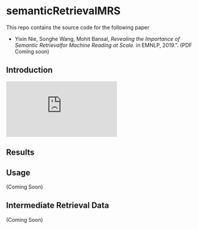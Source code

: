 # semanticRetrievalMRS
This repo contains the source code for the following paper 
* Yixin Nie, Songhe Wang, Mohit Bansal, *Revealing the Importance of Semantic Retrievalfor Machine Reading at Scale.* in EMNLP, 2019.". (PDF Coming soon)

## Introduction
![alt text](https://github.com/easonnie/semanticRetrievalMRS/blob/master/img/pipeline_figure.pdf "Pipeline System")

## Results


## Usage
(Coming Soon)

## Intermediate Retrieval Data
(Coming Soon)

